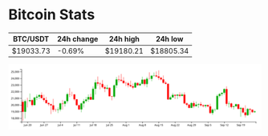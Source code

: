 # Bitcoin Stats

BTC/USDT|24h change|24h high|24h low|
|---|---|---|---|
|$19033.73|-0.69%|$19180.21|$18805.34|

<img src="./chart.svg">
